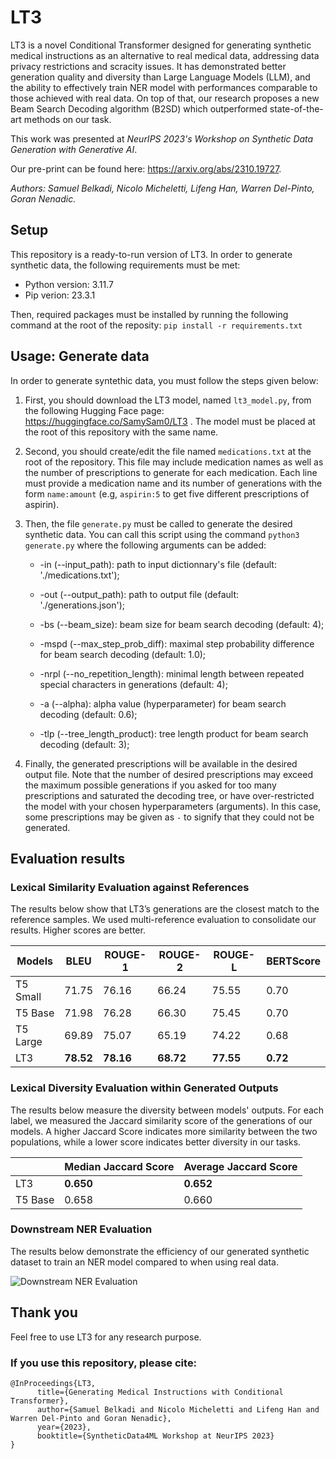 # LT3
LT3 is a novel Conditional Transformer designed for generating synthetic medical instructions as an alternative to real medical data, addressing data privacy restrictions and scracity issues. It has demonstrated better generation quality and diversity than Large Language Models (LLM), and the ability to effectively train NER model with performances comparable to those achieved with real data. On top of that, our research proposes a new Beam Search Decoding algorithm (B2SD) which outperformed state-of-the-art methods on our task.

This work was presented at *NeurIPS 2023's Workshop on Synthetic Data Generation with Generative AI*. 

Our pre-print can be found here: https://arxiv.org/abs/2310.19727.

*Authors: Samuel Belkadi, Nicolo Micheletti, Lifeng Han, Warren Del-Pinto, Goran Nenadic.*

## Setup
This repository is a ready-to-run version of LT3. In order to generate synthetic data, the following requirements must be met:
- Python version: 3.11.7
- Pip verion: 23.3.1

Then, required packages must be installed by running the following command at the root of the reposity:
```pip install -r requirements.txt```

## Usage: Generate data
In order to generate syntethic data, you must follow the steps given below:

1. First, you should download the LT3 model, named `lt3_model.py`, from the following Hugging Face page: https://huggingface.co/SamySam0/LT3 . The model must be placed at the root of this repository with the same name.

2. Second, you should create/edit the file named `medications.txt` at the root of the repository. This file may include medication names as well as the number of prescriptions to generate for each medication. Each line must provide a medication name and its number of generations with the form `name:amount` (e.g, `aspirin:5` to get five different prescriptions of aspirin).

3. Then, the file `generate.py` must be called to generate the desired synthetic data. You can call this script using the command ```python3 generate.py``` where the following arguments can be added:
    - -in (--input_path): path to input dictionnary's file (default: './medications.txt');
    - -out (--output_path): path to output file (default: './generations.json');

    - -bs (--beam_size): beam size for beam search decoding (default: 4);
    - -mspd (--max_step_prob_diff): maximal step probability difference for beam search decoding (default: 1.0);
    - -nrpl (--no_repetition_length): minimal length between repeated special characters in generations (default: 4);
    - -a (--alpha): alpha value (hyperparameter) for beam search decoding (default: 0.6);
    - -tlp (--tree_length_product): tree length product for beam search decoding (default: 3);

4. Finally, the generated prescriptions will be available in the desired output file. Note that the number of desired prescriptions may exceed the maximum possible generations if you asked for too many prescriptions and saturated the decoding tree, or have over-restricted the model with your chosen hyperparameters (arguments). In this case, some prescriptions may be given as `-` to signify that they could not be generated.


## Evaluation results

### Lexical Similarity Evaluation against References

The results below show that LT3’s generations are the closest match to the reference samples. We used multi-reference evaluation to consolidate our results. Higher scores are better.

| Models   | BLEU  | ROUGE-1 | ROUGE-2 | ROUGE-L | BERTScore |
|----------|-------|---------|---------|---------|-----------|
| T5 Small | 71.75 | 76.16   | 66.24   | 75.55   | 0.70      |
| T5 Base  | 71.98 | 76.28   | 66.30   | 75.45   | 0.70      |
| T5 Large | 69.89 | 75.07   | 65.19   | 74.22   | 0.68      |
| LT3      | **78.52** | **78.16**   | **68.72**   | **77.55**   | **0.72**      |

### Lexical Diversity Evaluation within Generated Outputs

The results below measure the diversity between models' outputs. For each label, we measured the Jaccard similarity score of the generations of our models. A higher Jaccard Score indicates more similarity between the two populations, while a lower score indicates better diversity in our tasks.

|       | Median Jaccard Score | Average Jaccard Score |
|-------|-----------------------|-----------------------|
| LT3   | **0.650**             | **0.652**             |
| T5 Base | 0.658               | 0.660                 |


### Downstream NER Evaluation

The results below demonstrate the efficiency of our generated synthetic dataset to train an NER model compared to when using real data.

![Downstream NER Evaluation](docs/imgs/NER_Results_Graph.png)

## Thank you
Feel free to use LT3 for any research purpose. 

### If you use this repository, please cite:
```
@InProceedings{LT3,
      title={Generating Medical Instructions with Conditional Transformer}, 
      author={Samuel Belkadi and Nicolo Micheletti and Lifeng Han and Warren Del-Pinto and Goran Nenadic},
      year={2023},
      booktitle={SyntheticData4ML Workshop at NeurIPS 2023}
}
```
